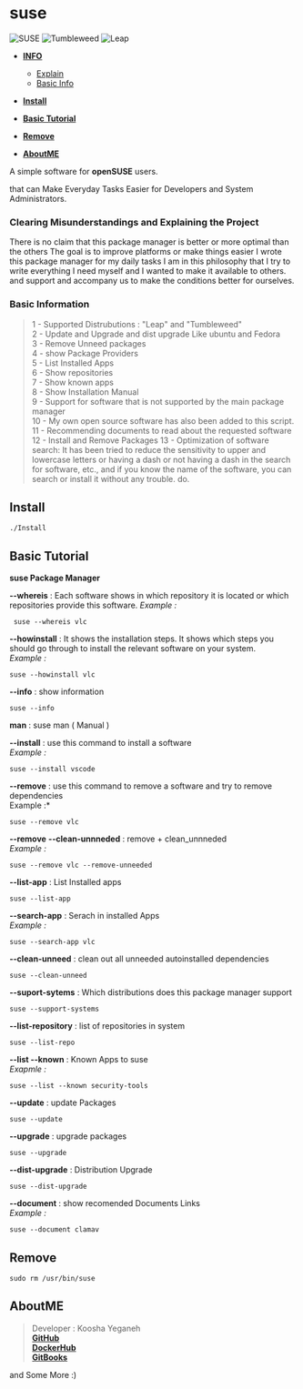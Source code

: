 # suse

![SUSE](https://en.opensuse.org/images/f/f2/Button-laptop-colour.png)
![Tumbleweed](https://www.opensuse.org/build/images/tumbleweed-icon.svg)
![Leap](https://www.opensuse.org/build/images/opensuse-regular-release-icon.svg)

- [**INFO**]()
    - [Explain](https://github.com/KooshaYeganeh/suse#clearing-misunderstandings-and-explaining-the-project)
    - [Basic Info](https://github.com/KooshaYeganeh/suse#basic-information)

- [**Install**](https://github.com/KooshaYeganeh/suse#install)
- [**Basic Tutorial**](https://github.com/KooshaYeganeh/suse#basic-tutorial)
- [**Remove**](https://github.com/KooshaYeganeh/suse#remove)
- [**AboutME**](https://github.com/KooshaYeganeh/suse#aboutme)


A simple software for **openSUSE** users.

that can Make Everyday Tasks Easier for Developers and System Administrators.


 ### Clearing Misunderstandings and Explaining the Project   

There is no claim that this package manager is better or more optimal than the others
The goal is to improve platforms or make things easier
I wrote this package manager for my daily tasks I am in this philosophy that 
I try to write everything I need myself and I wanted to make it available to others.
and support and accompany us to make the conditions better for ourselves.

### Basic Information

> 1 - Supported Distrubutions : "Leap" and "Tumbleweed"  
> 2 - Update and Upgrade and dist upgrade Like ubuntu and Fedora  
> 3 - Remove Unneed packages  
> 4 - show Package Providers  
> 5 - List Installed Apps  
> 6 - Show repositories  
> 7 - Show known apps  
> 8 - Show Installation Manual  
> 9 - Support for software that is not supported by the main package manager  
> 10 - My own open source software has also been added to this script.  
> 11 - Recommending documents to read about the requested software  
> 12 - Install and Remove Packages
> 13 - Optimization of software search: It has been tried to reduce the sensitivity to upper and lowercase letters 
  or having a dash or not having a dash in the search for software, etc., and 
  if you know the name of the software, you can search or install it without any trouble. do.


## Install

```
./Install
```

## Basic Tutorial

**suse Package Manager**


**--whereis** <appname>: Each software shows in which repository it is located or which repositories provide this software. 
*Example :*
```
 suse --whereis vlc
```

**--howinstall** <appname>: It shows the installation steps. It shows which steps you should go through to install the relevant software on your system.  
*Example :*
```
suse --howinstall vlc
```

**--info** : show information

```
suse --info
```
**man** : suse man ( Manual )

**--install** : use this command to install a software  
*Example :*
```
suse --install vscode
```
**--remove** <appname> : use this command to remove a software and try to remove dependencies  
Example :*
```
suse --remove vlc
```
**--remove** <appname> **--clean-unnneded** : remove + clean_unnneded  
*Example :* 
```
suse --remove vlc --remove-unneeded
```  

**--list-app** : List Installed apps  
```
suse --list-app
```

**--search-app** <appname>: Serach in installed Apps  
*Example :*
```
suse --search-app vlc
```
**--clean-unneed** : clean out all unneeded autoinstalled dependencies

```
suse --clean-unneed
```
**--suport-sytems** : Which distributions does this package manager support

```
suse --support-systems
```
**--list-repository** : list of repositories in system

```
suse --list-repo
```
**--list --known** <app name> : Known Apps to suse  
*Exapmle :*
```
suse --list --known security-tools
```
**--update** : update Packages
```
suse --update
```
**--upgrade** : upgrade packages
```
suse --upgrade
```
**--dist-upgrade** : Distribution Upgrade
```
suse --dist-upgrade
```
**--document** : show recomended Documents Links  
*Example :*
```
suse --document clamav
```

## Remove 

```
sudo rm /usr/bin/suse
```

## AboutME

> Developer : Koosha Yeganeh  
> [**GitHub**](https://github.com/KooshaYeganeh)  
> [**DockerHub** ](https://hub.docker.com/u/kooshakooshadv)   
> [**GitBooks** ](kooshayeganeh.gitbook.io)

and Some More :) 


